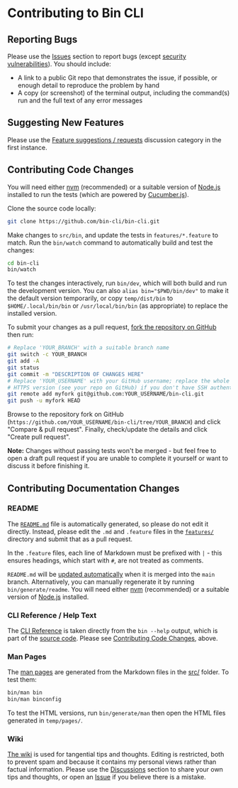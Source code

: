 # Contributing to Bin CLI

## Reporting Bugs

Please use the [Issues](https://github.com/bin-cli/bin-cli/issues) section to report bugs (except [security vulnerabilities](SECURITY.md)). You should include:

- A link to a public Git repo that demonstrates the issue, if possible, or enough detail to reproduce the problem by hand
- A copy (or screenshot) of the terminal output, including the command(s) run and the full text of any error messages

## Suggesting New Features

Please use the [Feature suggestions / requests](https://github.com/bin-cli/bin-cli/discussions/categories/feature-suggestions-requests) discussion category in the first instance.

## Contributing Code Changes

You will need either [nvm](https://github.com/nvm-sh/nvm) (recommended) or a suitable version of [Node.js](https://nodejs.org/) installed to run the tests (which are powered by [Cucumber.js](https://cucumber.io/docs/installation/javascript/)).

Clone the source code locally:

```bash
git clone https://github.com/bin-cli/bin-cli.git
```

Make changes to `src/bin`, and update the tests in `features/*.feature` to match. Run the `bin/watch` command to automatically build and test the changes:

```bash
cd bin-cli
bin/watch
```

To test the changes interactively, run `bin/dev`, which will both build and run the development version. You can also `alias bin="$PWD/bin/dev"` to make it the default version temporarily, or copy `temp/dist/bin` to `$HOME/.local/bin/bin` or `/usr/local/bin/bin` (as appropriate) to replace the installed version.

To submit your changes as a pull request, [fork the repository on GitHub](https://github.com/bin-cli/bin-cli/fork) then run:

```bash
# Replace 'YOUR_BRANCH' with a suitable branch name
git switch -c YOUR_BRANCH
git add -A
git status
git commit -m "DESCRIPTION OF CHANGES HERE"
# Replace 'YOUR_USERNAME' with your GitHub username; replace the whole URL with the
# HTTPS version (see your repo on GitHub) if you don't have SSH authentication set up
git remote add myfork git@github.com:YOUR_USERNAME/bin-cli.git
git push -u myfork HEAD
```

Browse to the repository fork on GitHub (`https://github.com/YOUR_USERNAME/bin-cli/tree/YOUR_BRANCH`) and click "Compare & pull request". Finally, check/update the details and click "Create pull request".

**Note:** Changes without passing tests won't be merged - but feel free to open a draft pull request if you are unable to complete it yourself or want to discuss it before finishing it.

## Contributing Documentation Changes

### README

The [`README.md`](README.md) file is automatically generated, so please do not edit it directly. Instead, please edit the `.md` and `.feature` files in the [`features/`](features/) directory and submit that as a pull request.

In the `.feature` files, each line of Markdown must be prefixed with `|` - this ensures headings, which start with `#`, are not treated as comments.

`README.md` will be [updated automatically](.github/workflows/update-readme.yml) when it is merged into the `main` branch. Alternatively, you can manually regenerate it by running `bin/generate/readme`. You will need either [nvm](https://github.com/nvm-sh/nvm) (recommended) or a suitable version of [Node.js](https://nodejs.org/) installed.

### CLI Reference / Help Text

The [CLI Reference](README.md#cli-reference) is taken directly from the `bin --help` output, which is part of the [source code](src/bin). Please see [Contributing Code Changes](#contributing-code-changes), above.

### Man Pages

The [man pages](https://bin-cli.github.io/bin-cli/bin.1.html) are generated from the Markdown files in the [src/](src/) folder. To test them:

```bash
bin/man bin
bin/man binconfig
```

To test the HTML versions, run `bin/generate/man` then open the HTML files generated in `temp/pages/`.

### Wiki

[The wiki](https://github.com/bin-cli/bin-cli/wiki) is used for tangential tips and thoughts. Editing is restricted, both to prevent spam and because it contains my personal views rather than factual information. Please use the [Discussions](https://github.com/bin-cli/bin-cli/discussions) section to share your own tips and thoughts, or open an [Issue](https://github.com/bin-cli/bin-cli/issues) if you believe there is a mistake.
